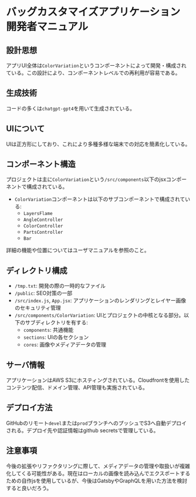 # バッグカスタマイズアプリケーション 開発者マニュアル

## 設計思想
アプリUI全体は`ColorVariation`というコンポーネントによって開発・構成されている。この設計により、コンポーネントレベルでの再利用が容易である。

## 生成技術
コードの多くは`chatgpt-gpt4`を用いて生成されている。

## UIについて
UIは正方形にしており、これにより多種多様な端末での対応を簡素化している。

## コンポーネント構造
プロジェクトは主に`ColorVariation`という`/src/components`以下のjsxコンポーネントで構成されている。
* `ColorVariation`コンポーネントは以下のサブコンポーネントで構成されている:
    - `LayersFlame`
    - `AngleController`
    - `ColorController`
    - `PartsController`
    - `Bar`

詳細の機能や位置についてはユーザマニュアルを参照のこと。

## ディレクトリ構成
* `/tmp.txt`: 開発の際の一時的なファイル
* `/public`: SEO対策の一部
* `/src/index.js`, `App.jsx`: アプリケーションのレンダリングとレイヤー画像のセキュリティ管理
* `/src/components/ColorVariation`: UIとプロジェクトの中核となる部分。以下のサブディレクトリを有する:
    - `components`: 共通機能
    - `sections`: UIの各セクション
    - `cores`: 画像やメディアデータの管理

## サーバ情報
アプリケーションはAWS S3にホスティングされている。Cloudfrontを使用したコンテンツ配信、ドメイン管理、API管理も実施されている。

## デプロイ方法
GitHubのリモート`devel`または`prod`ブランチへのプッシュでS3へ自動デプロイされる。デプロイ先や認証情報はgithub secretsで管理している。

## 注意事項
今後の拡張やリファクタリングに際して、メディアデータの管理や取扱いが複雑化してくる可能性がある。現在はローカルの画像を読み込んでエクスポートするための自作jsを使用しているが、今後はGatsbyやGraphQLを用いた方法を検討すると良いだろう。

